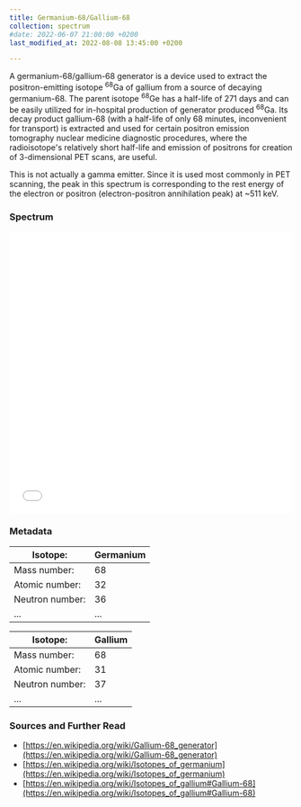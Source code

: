 ```yaml
---
title: Germanium-68/Gallium-68
collection: spectrum
#date: 2022-06-07 21:00:00 +0200
last_modified_at: 2022-08-08 13:45:00 +0200

---
```


A germanium-68/gallium-68 generator is a device used to extract the positron-emitting isotope <sup>68</sup>Ga of gallium from a source of decaying germanium-68. The parent isotope <sup>68</sup>Ge has a half-life of 271 days and can be easily utilized for in-hospital production of generator produced <sup>68</sup>Ga. Its decay product gallium-68 (with a half-life of only 68 minutes, inconvenient for transport) is extracted and used for certain positron emission tomography nuclear medicine diagnostic procedures, where the radioisotope's relatively short half-life and emission of positrons for creation of 3-dimensional PET scans, are useful.

This is not actually a gamma emitter. Since it is used most commonly in PET scanning, the peak in this spectrum is corresponding to the rest energy of the electron or positron (electron-positron annihilation peak) at ~511 keV.

### Spectrum

<iframe width="100%" height="500" src="/assets/spectra/Ge-68_Ga-68.html" title="Ge-68/Ga-68 gamma spectrum" frameborder="0" allowfullscreen></iframe>

### Metadata

| Isotope: | Germanium |
| --- | --- |
| Mass number: | 68 |
| Atomic number: | 32 |
| Neutron number: | 36 |
| ... | ... |

| Isotope: | Gallium |
| --- | --- |
| Mass number: | 68 |
| Atomic number: | 31 |
| Neutron number: | 37 |
| ... | ... |

### Sources and Further Read

- [https://en.wikipedia.org/wiki/Gallium-68_generator](https://en.wikipedia.org/wiki/Gallium-68_generator)
- [https://en.wikipedia.org/wiki/Isotopes_of_germanium](https://en.wikipedia.org/wiki/Isotopes_of_germanium)
- [https://en.wikipedia.org/wiki/Isotopes_of_gallium#Gallium-68](https://en.wikipedia.org/wiki/Isotopes_of_gallium#Gallium-68)

